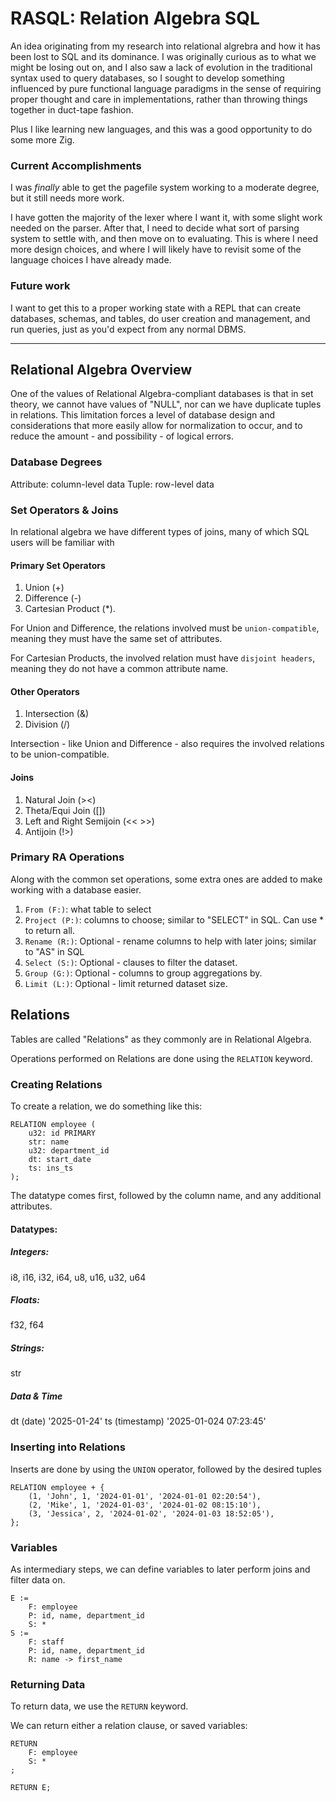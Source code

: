 # RASQL: Relation Algebra SQL

An idea originating from my research into relational algrebra and how it has been lost
to SQL and its dominance. I was originally curious as to what we might be losing out on,
and I also saw a lack of evolution in the traditional syntax used to query databases, so 
I sought to develop something influenced by pure functional language paradigms in the sense
of requiring proper thought and care in implementations, rather than throwing things together
in duct-tape fashion.

Plus I like learning new languages, and this was a good opportunity to do some more Zig.

### Current Accomplishments

I was *finally* able to get the pagefile system working to a moderate degree, but it still needs more work.

I have gotten the majority of the lexer where I want it, with some slight work needed on the parser. After that,
I need to decide what sort of parsing system to settle with, and then move on to evaluating. This is where I
need more design choices, and where I will likely have to revisit some of the language choices I have already made.

### Future work

I want to get this to a proper working state with a REPL that can create databases, schemas, and tables, do
user creation and management, and run queries, just as you'd expect from any normal DBMS. 

---

## Relational Algebra Overview

One of the values of Relational Algebra-compliant databases is that in set theory, we cannot have
values of "NULL", nor can we have duplicate tuples in relations. This limitation forces a level
of database design and considerations that more easily allow for normalization to occur, and to 
reduce the amount - and possibility - of logical errors.

### Database Degrees
Attribute: column-level data
Tuple: row-level data

### Set Operators & Joins
In relational algebra we have different types of joins, many of which SQL users will be familiar with

#### Primary Set Operators
1. Union (+)
2. Difference (-)
3. Cartesian Product (*).

For Union and Difference, the relations involved must be `union-compatible`, meaning they must have the same
set of attributes.

For Cartesian Products, the involved relation must have `disjoint headers`, meaning they do not have a common attribute name.

#### Other Operators
1. Intersection (&)
2. Division (/)

Intersection - like Union and Difference - also requires the involved relations to be union-compatible.

#### Joins
1. Natural Join (><)
2. Theta/Equi Join ([])
3. Left and Right Semijoin (<<  >>)
4. Antijoin (!>)


### Primary RA Operations
Along with the common set operations, some extra ones are added to make working with a database easier.

1. `From (F:)`: what table to select
2. `Project (P:)`: columns to choose; similar to "SELECT" in SQL. Can use * to return all.
3. `Rename (R:)`: Optional - rename columns to help with later joins; similar to "AS" in SQL
4. `Select (S:)`: Optional - clauses to filter the dataset.
5. `Group (G:)`: Optional - columns to group aggregations by.
6. `Limit (L:)`: Optional - limit returned dataset size.


## Relations
Tables are called "Relations" as they commonly are in Relational Algebra.

Operations performed on Relations are done using the `RELATION` keyword.

### Creating Relations
To create a relation, we do something like this:

```
RELATION employee (
	u32: id PRIMARY
	str: name
	u32: department_id
	dt: start_date
	ts: ins_ts
);
```

The datatype comes first, followed by the column name, and any additional attributes.

#### Datatypes:

##### Integers:
i8, i16, i32, i64, u8, u16, u32, u64


##### Floats:
f32, f64

##### Strings:
str

##### Data & Time
dt (date) '2025-01-24'
ts (timestamp) '2025-01-024 07:23:45'


### Inserting into Relations
Inserts are done by using the `UNION` operator, followed by the desired tuples
```
RELATION employee + {
	(1, 'John', 1, '2024-01-01', '2024-01-01 02:20:54'),
	(2, 'Mike', 1, '2024-01-03', '2024-01-02 08:15:10'),
	(3, 'Jessica', 2, '2024-01-02', '2024-01-03 18:52:05'),
};
```

### Variables
As intermediary steps, we can define variables to later perform joins and filter data on.

```
E :=
	F: employee
	P: id, name, department_id
	S: *
S :=
	F: staff
	P: id, name, department_id
	R: name -> first_name
```

### Returning Data
To return data, we use the `RETURN` keyword.

We can return either a relation clause, or saved variables:

```
RETURN 
	F: employee
	S: *
;

RETURN E;
```
